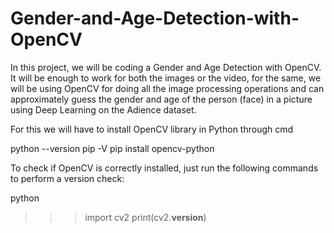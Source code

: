 # Gender-and-Age-Detection-with-OpenCV

In this project, we will be coding a Gender and Age Detection with OpenCV. It will be enough to work for both the images or the video, for the same, we will be using OpenCV for doing all the image processing operations and can approximately guess the gender and age of the person (face) in a picture using Deep Learning on the Adience dataset.

For this we will have to install OpenCV library in Python through cmd

python --version
pip -V
pip install opencv-python

To check if OpenCV is correctly installed, just run the following commands to perform a version check:

python
>>>import cv2
>>>print(cv2.__version__)
